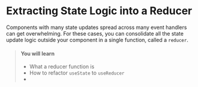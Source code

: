 # Extracting State Logic into a Reducer

Components with many state updates spread across many event handlers
can get overwhelming. For these cases, you can consolidate all the state
update logic outside your component in a single function, called a
`reducer`.

> #### You will learn
> 
> * What a reducer function is
> * How to refactor `useState` to `useReducer`
> * 
